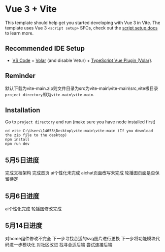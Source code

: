 # Vue 3 + Vite

This template should help get you started developing with Vue 3 in Vite. The template uses Vue 3 `<script setup>` SFCs, check out the [script setup docs](https://v3.vuejs.org/api/sfc-script-setup.html#sfc-script-setup) to learn more.

## Recommended IDE Setup

- [VS Code](https://code.visualstudio.com/) + [Volar](https://marketplace.visualstudio.com/items?itemName=Vue.volar) (and disable Vetur) + [TypeScript Vue Plugin (Volar)](https://marketplace.visualstudio.com/items?itemName=Vue.vscode-typescript-vue-plugin).
  
## Reminder
默认下载为vite-main.zip则文件目录为src为vite-main\vite-main\src,vite根目录`project directory`即为`vite-main\vite-main`.
  
## Installation
Go to `project directory` and run (make sure you have node installed first)
```
cd vite C:\Users\14653\Desktop\vite-main\vite-main (If you download the zip file to the desktop)
npm install
npm run dev
```
## 5月5日进度
完成文档架构 完成首页
ai个性化未完成 aichat页面改写未完成 轮播图页面是否保留待定

## 5月6日进度
ai个性化完成 轮播图修改完成

## 5月14日进度
对home组件修改不完全 下一步寻找合适的svg图片进行更换
下一步将功能模块代码进一步模块化
对社区改进
找寻合适后端
尝试连接后端

